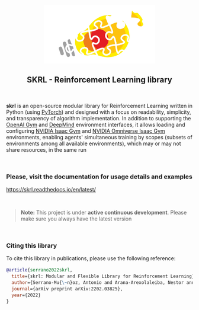 <p align="center">
  <img width="300rem" src="docs/source/_static/data/skrl-up-transparent.png">
</p>
<h2 align="center" style="border-bottom: 0 !important;">SKRL - Reinforcement Learning library</h2>
<br>

**skrl** is an open-source modular library for Reinforcement Learning written in Python (using [PyTorch](https://pytorch.org/)) and designed with a focus on readability, simplicity, and transparency of algorithm implementation. In addition to supporting the [OpenAI Gym](https://gym.openai.com/) and [DeepMind](https://github.com/deepmind/dm_env) environment interfaces, it allows loading and configuring [NVIDIA Isaac Gym](https://developer.nvidia.com/isaac-gym/) and [NVIDIA Omniverse Isaac Gym](https://docs.omniverse.nvidia.com/app_isaacsim/app_isaacsim/tutorial_gym_isaac_gym.html) environments, enabling agents' simultaneous training by scopes (subsets of environments among all available environments), which may or may not share resources, in the same run

<br>

### Please, visit the documentation for usage details and examples

https://skrl.readthedocs.io/en/latest/

<br>

> **Note:** This project is under **active continuous development**. Please make sure you always have the latest version 

<br>

### Citing this library

To cite this library in publications, please use the following reference:

```bibtex
@article{serrano2022skrl,
  title={skrl: Modular and Flexible Library for Reinforcement Learning},
  author={Serrano-Mu{\~n}oz, Antonio and Arana-Arexolaleiba, Nestor and Chrysostomou, Dimitrios and B{\o}gh, Simon},
  journal={arXiv preprint arXiv:2202.03825},
  year={2022}
}
```
